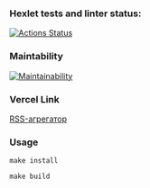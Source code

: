 ### Hexlet tests and linter status:
[![Actions Status](https://github.com/lasnick7/frontend-project-11/actions/workflows/hexlet-check.yml/badge.svg)](https://github.com/lasnick7/frontend-project-11/actions)

### Maintability
[![Maintainability](https://api.codeclimate.com/v1/badges/958c4c549419dd64e8d4/maintainability)](https://codeclimate.com/github/lasnick7/frontend-project-11/maintainability)

### Vercel Link
[RSS-агрегатор](https://frontend-project-11-qx9m.vercel.app/ "RSS-агрегатор")

### Usage

```
make install
```
```
make build
```